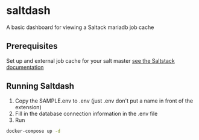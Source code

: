 # saltdash
A basic dashboard for viewing a Saltack mariadb job cache

## Prerequisites
Set up and external job cache for your salt master [see the Saltstack documentation](http://https://docs.saltproject.io/en/latest/topics/jobs/external_cache.html#external-job-cache)

## Running Saltdash
1. Copy the SAMPLE.env to .env (just .env don't put a name in front of the extension)
2. Fill in the database connection information in the .env file
3. Run 

```bash
docker-compose up -d
```